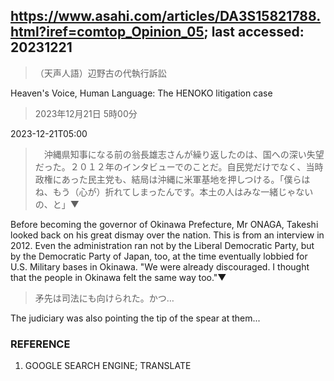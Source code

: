 ## https://www.asahi.com/articles/DA3S15821788.html?iref=comtop_Opinion_05; last accessed: 20231221

> （天声人語）辺野古の代執行訴訟

Heaven's Voice, Human Language: The HENOKO litigation case

> 2023年12月21日 5時00分

2023-12-21T05:00

>　沖縄県知事になる前の翁長雄志さんが繰り返したのは、国への深い失望だった。２０１２年のインタビューでのことだ。自民党だけでなく、当時政権にあった民主党も、結局は沖縄に米軍基地を押しつける。「僕らはね、もう（心が）折れてしまったんです。本土の人はみな一緒じゃないの、と」▼

Before becoming the governor of Okinawa Prefecture, Mr ONAGA, Takeshi looked back on his great dismay over the nation. This is from an interview in 2012. Even the administration ran not by the Liberal Democratic Party, but by the Democratic Party of Japan, too, at the time eventually lobbied for U.S. Military bases in Okinawa. "We were already discouraged. I thought that the people in Okinawa felt the same way too."▼

> 矛先は司法にも向けられた。かつ…

The judiciary was also pointing the tip of the spear at them... 


### REFERENCE

1) GOOGLE SEARCH ENGINE; TRANSLATE